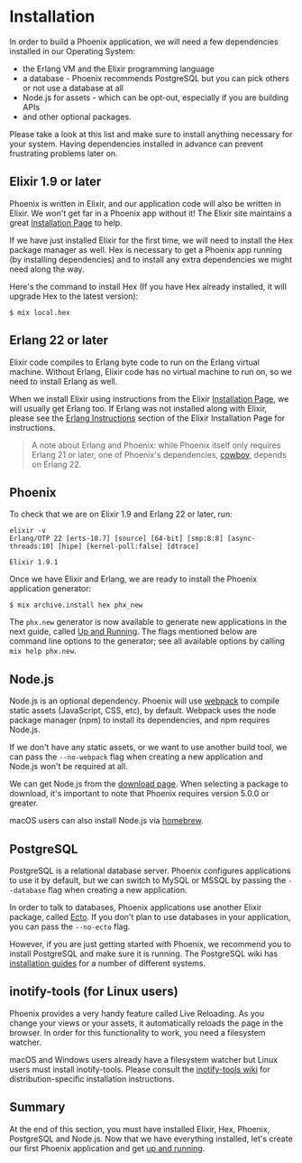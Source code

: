 # Installation

In order to build a Phoenix application, we will need a few dependencies installed in our Operating System:

  * the Erlang VM and the Elixir programming language
  * a database - Phoenix recommends PostgreSQL but you can pick others or not use a database at all
  * Node.js for assets - which can be opt-out, especially if you are building APIs
  * and other optional packages.

Please take a look at this list and make sure to install anything necessary for your system. Having dependencies installed in advance can prevent frustrating problems later on.

## Elixir 1.9 or later

Phoenix is written in Elixir, and our application code will also be written in Elixir. We won't get far in a Phoenix app without it! The Elixir site maintains a great [Installation Page](https://elixir-lang.org/install.html) to help.

If we have just installed Elixir for the first time, we will need to install the Hex package manager as well. Hex is necessary to get a Phoenix app running (by installing dependencies) and to install any extra dependencies we might need along the way.

Here's the command to install Hex (If you have Hex already installed, it will upgrade Hex to the latest version):

```console
$ mix local.hex
```

## Erlang 22 or later

Elixir code compiles to Erlang byte code to run on the Erlang virtual machine. Without Erlang, Elixir code has no virtual machine to run on, so we need to install Erlang as well.

When we install Elixir using instructions from the Elixir [Installation Page](https://elixir-lang.org/install.html),  we will usually get Erlang too. If Erlang was not installed along with Elixir, please see the [Erlang Instructions](https://elixir-lang.org/install.html#installing-erlang) section of the Elixir Installation Page for instructions.

> A note about Erlang and Phoenix: while Phoenix itself only requires Erlang 21 or later, one of Phoenix's dependencies, [cowboy](https://github.com/ninenines/cowboy), depends on Erlang 22.

## Phoenix

To check that we are on Elixir 1.9 and Erlang 22 or later, run:

```console
elixir -v
Erlang/OTP 22 [erts-10.7] [source] [64-bit] [smp:8:8] [async-threads:10] [hipe] [kernel-poll:false] [dtrace]

Elixir 1.9.1
```

Once we have Elixir and Erlang, we are ready to install the Phoenix application generator:

```console
$ mix archive.install hex phx_new
```

The `phx.new` generator is now available to generate new applications in the next guide, called [Up and Running](up_and_running.html). The flags mentioned below are command line options to the generator; see all available options by calling `mix help phx.new`.

## Node.js

Node.js is an optional dependency. Phoenix will use [webpack](https://webpack.js.org/) to compile static assets (JavaScript, CSS, etc), by default. Webpack uses the node package manager (npm) to install its dependencies, and npm requires Node.js.

If we don't have any static assets, or we want to use another build tool, we can pass the `--no-webpack` flag when creating a new application and Node.js won't be required at all.

We can get Node.js from the [download page](https://nodejs.org/en/download/). When selecting a package to download, it's important to note that Phoenix requires version 5.0.0 or greater.

macOS users can also install Node.js via [homebrew](https://brew.sh/).

## PostgreSQL

PostgreSQL is a relational database server. Phoenix configures applications to use it by default, but we can switch to MySQL or MSSQL by passing the `--database` flag when creating a new application.

In order to talk to databases, Phoenix applications use another Elixir package, called [Ecto](https://github.com/elixir-ecto/ecto). If you don't plan to use databases in your application, you can pass the `--no-ecto` flag.

However, if you are just getting started with Phoenix, we recommend you to install PostgreSQL and make sure it is running. The PostgreSQL wiki has [installation guides](https://wiki.postgresql.org/wiki/Detailed_installation_guides) for a number of different systems.

## inotify-tools (for Linux users)

Phoenix provides a very handy feature called Live Reloading. As you change your views or your assets, it automatically reloads the page in the browser. In order for this functionality to work, you need a filesystem watcher.

macOS and Windows users already have a filesystem watcher but Linux users must install inotify-tools. Please consult the [inotify-tools wiki](https://github.com/rvoicilas/inotify-tools/wiki) for distribution-specific installation instructions.

## Summary

At the end of this section, you must have installed Elixir, Hex, Phoenix, PostgreSQL and Node.js. Now that we have everything installed, let's create our first Phoenix application and get [up and running](up_and_running.html).
